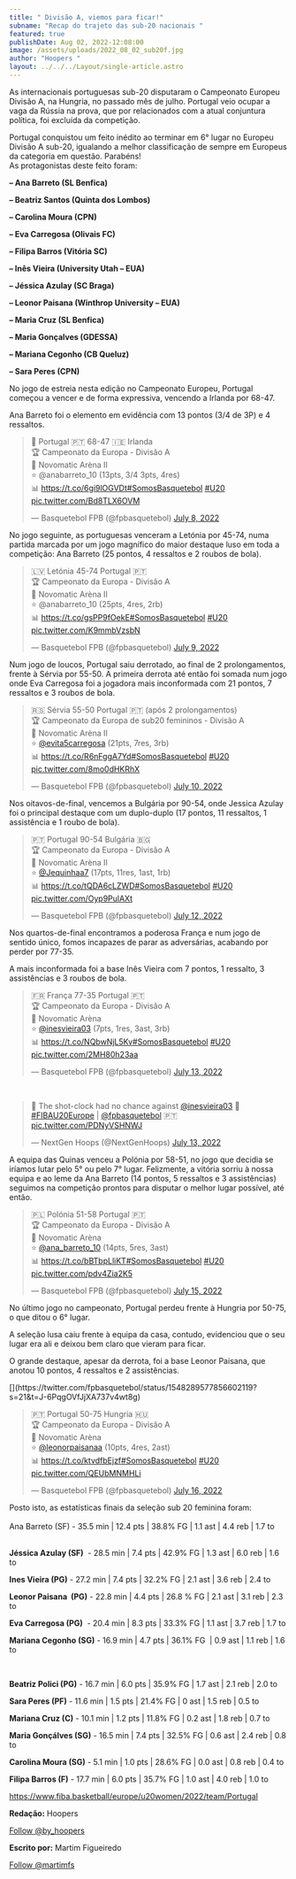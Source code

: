 ```yaml
---
title: " Divisão A, viemos para ficar!"
subname: "Recap do trajeto das sub-20 nacionais "
featured: true
publishDate: Aug 02, 2022-12:08:00
image: /assets/uploads/2022_08_02_sub20f.jpg
author: "Hoopers "
layout: ../../../Layout/single-article.astro
---
```

<!--StartFragment-->

As internacionais portuguesas sub-20 disputaram o Campeonato Europeu Divisão A, na Hungria, no passado mês de julho. Portugal veio ocupar a vaga da Rússia na prova, que por relacionados com a atual conjuntura política, foi excluída da competição.



Portugal conquistou um feito inédito ao terminar em 6° lugar no Europeu Divisão A sub-20, igualando a melhor classificação de sempre em Europeus da categoria em questão. Parabéns!\
As protagonistas deste feito foram:

**– Ana Barreto (SL Benfica)**

**– Beatriz Santos (Quinta dos Lombos)**

**– Carolina Moura (CPN)**

**– Eva Carregosa (Olivais FC)**

**– Filipa Barros (Vitória SC)**

**– Inês Vieira (University Utah – EUA)**

**– Jéssica Azulay (SC Braga)**

**– Leonor Paisana (Winthrop University – EUA)**

**– Maria Cruz (SL Benfica)**

**– Maria Gonçalves (GDESSA)**

**– Mariana Cegonho (CB Queluz)**

**– Sara Peres (CPN)**



No jogo de estreia nesta edição no Campeonato Europeu, Portugal começou a vencer e de forma expressiva, vencendo a Irlanda por 68-47. 

Ana Barreto foi o elemento em evidência com 13 pontos (3/4 de 3P) e 4 ressaltos. <!--StartFragment-->[](https://twitter.com/fpbasquetebol/status/1545425001901334530?s=21&t=qjF5sMFLdyAHu0G1_rBykQ)

<blockquote class="twitter-tweet"><p lang="pt" dir="ltr">🏀 Portugal 🇵🇹 68-47 🇮🇪 Irlanda <br>🏆 Campeonato da Europa - Divisão A<br>📍 Novomatic Arèna II<br>⭐ @anabarreto_10 (13pts, 3/4 3pts, 4res)<br>📊 <a href="https://t.co/6gi9lOGVDt">https://t.co/6gi9lOGVDt</a><a href="https://twitter.com/hashtag/SomosBasquetebol?src=hash&amp;ref_src=twsrc%5Etfw">#SomosBasquetebol</a> <a href="https://twitter.com/hashtag/U20?src=hash&amp;ref_src=twsrc%5Etfw">#U20</a> <a href="https://t.co/Bd8TLX6OVM">pic.twitter.com/Bd8TLX6OVM</a></p>&mdash; Basquetebol FPB (@fpbasquetebol) <a href="https://twitter.com/fpbasquetebol/status/1545425001901334530?ref_src=twsrc%5Etfw">July 8, 2022</a></blockquote> <script async src="https://platform.twitter.com/widgets.js" charset="utf-8"></script>

<!--EndFragment-->



No jogo seguinte, as portuguesas venceram a Letónia por 45-74, numa partida marcada por um jogo magnífico do maior destaque luso em toda a competição: Ana Barreto (25 pontos, 4 ressaltos e 2 roubos de bola). <!--StartFragment-->[](https://twitter.com/fpbasquetebol/status/1545751459500802048?s=21&t=bXlU5hff8eN4lQHLyyryMA)

<blockquote class="twitter-tweet"><p lang="pt" dir="ltr">🇱🇻 Letónia 45-74 Portugal 🇵🇹 <br>🏆 Campeonato da Europa - Divisão A<br>📍 Novomatic Arèna II<br>⭐ @anabarreto_10 (25pts, 4res, 2rb)<br>📊 <a href="https://t.co/gsPP9fOekE">https://t.co/gsPP9fOekE</a><a href="https://twitter.com/hashtag/SomosBasquetebol?src=hash&amp;ref_src=twsrc%5Etfw">#SomosBasquetebol</a> <a href="https://twitter.com/hashtag/U20?src=hash&amp;ref_src=twsrc%5Etfw">#U20</a> <a href="https://t.co/K9mmbVzsbN">pic.twitter.com/K9mmbVzsbN</a></p>&mdash; Basquetebol FPB (@fpbasquetebol) <a href="https://twitter.com/fpbasquetebol/status/1545751459500802048?ref_src=twsrc%5Etfw">July 9, 2022</a></blockquote> <script async src="https://platform.twitter.com/widgets.js" charset="utf-8"></script>

<!--EndFragment-->

Num jogo de loucos, Portugal saiu derrotado, ao final de 2 prolongamentos, frente à Sérvia por 55-50. A primeira derrota até então foi somada num jogo onde Eva Carregosa foi a jogadora mais inconformada com 21 pontos, 7 ressaltos e 3 roubos de bola. <!--StartFragment-->[](https://twitter.com/fpbasquetebol/status/1546131781937676288?s=21&t=bXlU5hff8eN4lQHLyyryMA)

<blockquote class="twitter-tweet"><p lang="pt" dir="ltr">🇷🇸 Sérvia 55-50 Portugal 🇵🇹 (após 2 prolongamentos)<br>🏆 Campeonato da Europa de sub20 femininos - Divisão A<br>📍 Novomatic Arèna II<br>⭐ <a href="https://twitter.com/evita5carregosa?ref_src=twsrc%5Etfw">@evita5carregosa</a> (21pts, 7res, 3rb)<br>📊 <a href="https://t.co/R6nFggA7Yd">https://t.co/R6nFggA7Yd</a><a href="https://twitter.com/hashtag/SomosBasquetebol?src=hash&amp;ref_src=twsrc%5Etfw">#SomosBasquetebol</a> <a href="https://twitter.com/hashtag/U20?src=hash&amp;ref_src=twsrc%5Etfw">#U20</a> <a href="https://t.co/8mo0dHKRhX">pic.twitter.com/8mo0dHKRhX</a></p>&mdash; Basquetebol FPB (@fpbasquetebol) <a href="https://twitter.com/fpbasquetebol/status/1546131781937676288?ref_src=twsrc%5Etfw">July 10, 2022</a></blockquote> <script async src="https://platform.twitter.com/widgets.js" charset="utf-8"></script>

<!--EndFragment-->

Nos oitavos-de-final, vencemos a Bulgária por 90-54, onde Jessica Azulay foi o principal destaque com um duplo-duplo (17 pontos, 11 ressaltos, 1 assistência e 1 roubo de bola). <!--StartFragment-->[](https://twitter.com/fpbasquetebol/status/1546936577741430785?s=21&t=J-6PqgOVfJjXA737v4wt8g)

<blockquote class="twitter-tweet"><p lang="pt" dir="ltr">🇵🇹 Portugal 90-54 Bulgária 🇧🇬 <br>🏆 Campeonato da Europa - Divisão A<br>📍 Novomatic Arèna II<br>⭐ <a href="https://twitter.com/Jequinhaa7?ref_src=twsrc%5Etfw">@Jequinhaa7</a> (17pts, 11res, 1ast, 1rb)<br>📊 <a href="https://t.co/tQDA6cLZWD">https://t.co/tQDA6cLZWD</a><a href="https://twitter.com/hashtag/SomosBasquetebol?src=hash&amp;ref_src=twsrc%5Etfw">#SomosBasquetebol</a> <a href="https://twitter.com/hashtag/U20?src=hash&amp;ref_src=twsrc%5Etfw">#U20</a> <a href="https://t.co/Oyp9PulAXt">pic.twitter.com/Oyp9PulAXt</a></p>&mdash; Basquetebol FPB (@fpbasquetebol) <a href="https://twitter.com/fpbasquetebol/status/1546936577741430785?ref_src=twsrc%5Etfw">July 12, 2022</a></blockquote> <script async src="https://platform.twitter.com/widgets.js" charset="utf-8"></script>

<!--EndFragment-->

Nos quartos-de-final encontramos a poderosa França e num jogo de sentido único, fomos incapazes de parar as adversárias, acabando por perder por 77-35.

A mais inconformada foi a base Inês Vieira com 7 pontos, 1 ressalto, 3 assistências e 3 roubos de bola.

<!--StartFragment-->

<blockquote class="twitter-tweet"><p lang="ca" dir="ltr">🇫🇷 França 77-35 Portugal 🇵🇹 <br>🏆 Campeonato da Europa - Divisão A<br>📍 Novomatic Arèna<br>⭐ <a href="https://twitter.com/inesvieira03?ref_src=twsrc%5Etfw">@inesvieira03</a> (7pts, 1res, 3ast, 3rb)<br>📊 <a href="https://t.co/NQbwNjL5Kv">https://t.co/NQbwNjL5Kv</a><a href="https://twitter.com/hashtag/SomosBasquetebol?src=hash&amp;ref_src=twsrc%5Etfw">#SomosBasquetebol</a> <a href="https://twitter.com/hashtag/U20?src=hash&amp;ref_src=twsrc%5Etfw">#U20</a> <a href="https://t.co/2MH80h23aa">pic.twitter.com/2MH80h23aa</a></p>&mdash; Basquetebol FPB (@fpbasquetebol) <a href="https://twitter.com/fpbasquetebol/status/1547310502946242560?ref_src=twsrc%5Etfw">July 13, 2022</a></blockquote> <script async src="https://platform.twitter.com/widgets.js" charset="utf-8"></script>

<!--EndFragment-->

 

<!--StartFragment-->

<blockquote class="twitter-tweet"><p lang="en" dir="ltr">🎯 The shot-clock had no chance against <a href="https://twitter.com/inesvieira03?ref_src=twsrc%5Etfw">@inesvieira03</a> 🎯<a href="https://twitter.com/hashtag/FIBAU20Europe?src=hash&amp;ref_src=twsrc%5Etfw">#FIBAU20Europe</a> | <a href="https://twitter.com/fpbasquetebol?ref_src=twsrc%5Etfw">@fpbasquetebol</a> 🇵🇹 <a href="https://t.co/PDNyVSHNWJ">pic.twitter.com/PDNyVSHNWJ</a></p>&mdash; NextGen Hoops (@NextGenHoops) <a href="https://twitter.com/NextGenHoops/status/1547298522957058051?ref_src=twsrc%5Etfw">July 13, 2022</a></blockquote> <script async src="https://platform.twitter.com/widgets.js" charset="utf-8"></script>

<!--EndFragment-->



A equipa das Quinas venceu a Polónia por 58-51, no jogo que decidia se iríamos lutar pelo 5° ou pelo 7° lugar. Felizmente, a vitória sorriu à nossa equipa e ao leme da Ana Barreto (14 pontos, 5 ressaltos e 3 assistências) seguimos na competição prontos para disputar o melhor lugar possível, até então. <!--StartFragment-->[](https://twitter.com/fpbasquetebol/status/1547930262821998592?s=21&t=J-6PqgOVfJjXA737v4wt8g)

<blockquote class="twitter-tweet"><p lang="ca" dir="ltr">🇵🇱 Polónia 51-58 Portugal 🇵🇹 <br>🏆 Campeonato da Europa - Divisão A<br>📍 Novomatic Arèna<br>⭐ <a href="https://twitter.com/ana_barreto_10?ref_src=twsrc%5Etfw">@ana_barreto_10</a> (14pts, 5res, 3ast)<br>📊 <a href="https://t.co/bBTbpLliKT">https://t.co/bBTbpLliKT</a><a href="https://twitter.com/hashtag/SomosBasquetebol?src=hash&amp;ref_src=twsrc%5Etfw">#SomosBasquetebol</a> <a href="https://twitter.com/hashtag/U20?src=hash&amp;ref_src=twsrc%5Etfw">#U20</a> <a href="https://t.co/pdv4Zia2K5">pic.twitter.com/pdv4Zia2K5</a></p>&mdash; Basquetebol FPB (@fpbasquetebol) <a href="https://twitter.com/fpbasquetebol/status/1547930262821998592?ref_src=twsrc%5Etfw">July 15, 2022</a></blockquote> <script async src="https://platform.twitter.com/widgets.js" charset="utf-8"></script>

<!--EndFragment-->



No último jogo no campeonato, Portugal perdeu frente à Hungria por 50-75, o que ditou o 6° lugar. 

A seleção lusa caiu frente à equipa da casa, contudo, evidenciou que o seu lugar era ali e deixou bem claro que vieram para ficar.

O grande destaque, apesar da derrota, foi a base Leonor Paisana, que anotou 10 pontos, 4 ressaltos e 2 assistências.

 <!--StartFragment-->[](https://twitter.com/fpbasquetebol/status/1548289577856602119?s=21&t=J-6PqgOVfJjXA737v4wt8g)

<blockquote class="twitter-tweet"><p lang="pt" dir="ltr">🇵🇹 Portugal 50-75 Hungria 🇭🇺 <br>🏆 Campeonato da Europa - Divisão A<br>📍 Novomatic Arèna<br>⭐ <a href="https://twitter.com/leonorpaisanaa?ref_src=twsrc%5Etfw">@leonorpaisanaa</a> (10pts, 4res, 2ast)<br>📊 <a href="https://t.co/ktvdfbEjzf">https://t.co/ktvdfbEjzf</a><a href="https://twitter.com/hashtag/SomosBasquetebol?src=hash&amp;ref_src=twsrc%5Etfw">#SomosBasquetebol</a> <a href="https://twitter.com/hashtag/U20?src=hash&amp;ref_src=twsrc%5Etfw">#U20</a> <a href="https://t.co/QEUbMNMHLi">pic.twitter.com/QEUbMNMHLi</a></p>&mdash; Basquetebol FPB (@fpbasquetebol) <a href="https://twitter.com/fpbasquetebol/status/1548289577856602119?ref_src=twsrc%5Etfw">July 16, 2022</a></blockquote> <script async src="https://platform.twitter.com/widgets.js" charset="utf-8"></script>

<!--EndFragment-->



Posto isto, as estatísticas finais da seleção sub 20 feminina foram:\
\
Ana Barreto (SF) - 35.5 min | 12.4 pts | 38.8% FG | 1.1 ast | 4.4 reb | 1.7 to

\
**Jéssica Azulay (SF)**  - 28.5 min | 7.4 pts | 42.9% FG | 1.3 ast | 6.0 reb | 1.6 to



**Ines Vieira (PG)** - 27.2 min | 7.4 pts | 32.2% FG | 2.1 ast | 3.6 reb | 2.4 to



**Leonor Paisana  (PG)** - 22.8 min | 4.4 pts | 26.8 % FG | 2.1 ast | 3.1 reb | 2.3 to



**Eva Carregosa (PG)**  - 20.4 min | 8.3 pts | 33.3% FG | 1.1 ast | 3.7 reb | 1.7 to



**Mariana Cegonho (SG)** - 16.9 min | 4.7 pts | 36.1% FG  | 0.9 ast | 1.1 reb | 1.6 to

 

**Beatriz Polici (PG)** - 16.7 min | 6.0 pts | 35.9% FG | 1.7 ast | 2.1 reb | 2.0 to



**Sara Peres (PF)** - 11.6 min | 1.5 pts | 21.4% FG | 0 ast | 1.5 reb | 0.5 to



**Mariana Cruz (C)** - 10.1 min | 1.2 pts | 11.8% FG | 0.2 ast | 1.8 reb | 0.7 to 



**Maria Gonçálves (SG)** - 16.5 min | 7.4 pts | 32.5% FG | 0.6 ast | 2.4 reb | 0.8 to 



**Carolina Moura (SG)** - 5.1 min | 1.0 pts | 28.6% FG | 0.0 ast | 0.8 reb | 0.4 to



**Filipa Barros (F)** - 17.7 min | 6.0 pts | 35.7% FG | 1.0 ast | 4.0 reb | 1.0 to  

<https://www.fiba.basketball/europe/u20women/2022/team/Portugal>



**Redação:** Hoopers

<!--StartFragment-->

<a href="https://twitter.com/by_hoopers?ref_src=twsrc%5Etfw" class="twitter-follow-button" data-show-count="false">Follow @by_hoopers</a><script async src="https://platform.twitter.com/widgets.js" charset="utf-8"></script>

<!--EndFragment-->

**Escrito por:** Martim Figueiredo



<!--StartFragment-->

<a href="https://twitter.com/martimfs?ref_src=twsrc%5Etfw" class="twitter-follow-button" data-show-count="false">Follow @martimfs</a><script async src="https://platform.twitter.com/widgets.js" charset="utf-8"></script>

<!--EndFragment-->



<!--EndFragment-->